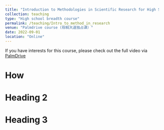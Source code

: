 ```yaml
---
title: "Introduction to Methodologies in Scientific Research for High School Students"
collection: teaching
type: "High school breadth course"
permalink: /teaching/Intro_to_method_in_research
venue: "Palmdrive course (棕榈大道独占课）"
date: 2022-09-01
location: "Online"
---
```

If you have interests for this course, please check out the full video via [PalmDrive](https://palmdrive.cn)

How
======

Heading 2
======

Heading 3
======